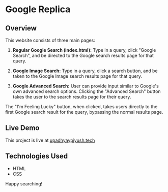 # Google Replica

## Overview

This website consists of three main pages:

1. **Regular Google Search (index.html):** Type in a query, click "Google Search", and be directed to the Google search results page for that query.

2. **Google Image Search:** Type in a query, click a search button, and be taken to the Google Image search results page for that query.

3. **Google Advanced Search:** User can provide input similar to Google's own advanced search options. Clicking the "Advanced Search" button takes the user to the search results page for their query.

The "I'm Feeling Lucky" button, when clicked, takes users directly to the first Google search result for the query, bypassing the normal results page.

## Live Demo

This project is live at [upadhyaypiyush.tech](https://upadhyaypiyush.tech)

## Technologies Used

- HTML
- CSS

Happy searching!
